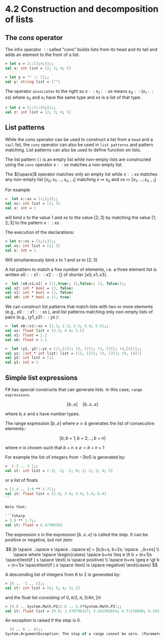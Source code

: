 # 4.2 Construction and decomposition of lists

## The $cons$ operator

The infix operator $::$ called "cons" builds lists from its head and its tail and adds an element to the front of a list.

```fsharp
> let x = 2::[3;4;5];;
val x: int list = [2; 3; 4; 5]

> let y = "" :: [];;
val y: string list = [""]
```

The operator `associates` to the right so $x::x_1::xs$ means $x_0::(x_1::xs)$ where $x_0$ and $x_1$ have the same type and $xs$ is a list of that type.

```fsharp
> let z = 2::3::[4;5];;
val z: int list = [2; 3; 4; 5]
```

## List patterns
While the cons operator can be used to construct a list from a `head` and a `tail` list,
the `cons` operator can also be used in `list patterns` and pattern matching.  List patterns can also be used to define function on lists.

The list pattern `[]` is an empty list while non-empty lists are constructed using the `cons` operator $x::xs$ matches a non-empty list.

The $[\space]$ operator matches only an empty list while $x::xs$ matches any non-empty list $[x_0;x_1;\dots;x_{n-1}]$ matching $x \mapsto x_0$ and $xs \mapsto [x_1; \dots; x_{n-1}]$

For example

```fsharp
>  let x::xs = [1;2;3];;
val xs: int list = [2; 3]
val x: int = 1
```

will bind $x$ to the value $1$ and $xs$ to the value $[2;3]$ by matching the value $[1;2;3]$ to the pattern $x::xs$.

The execution of the declarations:

```fsharp
> let x::xs = [1;2;3];;
val xs: int list = [2; 3]
val x: int = 1
```

Will simultaneously bind $x$ to $1$ and $xs$ to $[2;3]$

A list pattern to match a fixe number of elements, i.e. a three element list is written $x0::x1::x2::[]$ of shorter $[x0;x1;x3]$.

```fsharp
>  let [x0;x1;x2] = [(1,true); (2,false); (3, false)];;
val x2: int * bool = (3, false)
val x1: int * bool = (2, false)
val x0: int * bool = (1, true)
```

We can construct list patterns that match lists with two or more elements (e.g., $x0::x1::xs$ ), and
 list patterns matching only non-empty lists of pairs (e.g., $(y1,y2)::ys$ ):

 ```fsharp
>  let x0::x1::xs = [1.1; 2.2; 3.3; 4.4; 5.5];;
val xs: float list = [3.3; 4.4; 5.5]
val x1: float = 2.2
val x0: float = 1.1

>  let (y1, y2)::ys = [(1,[1]); (2, [2]); (3, [3]); (4,[4])];;
val ys: (int * int list) list = [(2, [2]); (3, [3]); (4, [4])]
val y2: int list = [1]
val y1: int = 1
 ```

## Simple list expressions

F# has special constructs that can generate lists. In this case, `range expressions`.

$$ [ b .. e ] \quad [ b .. s .. e ]$$

where $b, e$ and $s$ have number types.

The range expression $[b .. e]$ where $e \geq b$ generates the list of consecutive elements::

$$[b; b+1;b+2; ..; b+n]$$

where $n$ is chosen such that $b+n \leq e \lt b+n+1$

For example the list of integers from $-3 to 5$ is generated by:

```fsharp
>  [-3 .. 5 ];;
val it: int list = [-3; -2; -1; 0; 1; 2; 3; 4; 5]
```

or a list of floats

```fsharp
> [2.4 .. 3.0 ** 1.7];;
val it: float list = [2.4; 3.4; 4.4; 5.4; 6.4]
``

Note that:

```fsharp
> 3.0 ** 1.7;;
val it: float = 6.47300784
```

The expression $s$ in the expression $[b..s..e]$ is called the step. It can be positive or negative, but not zero:

$$
[b \space ..\space s \space ..\space e] = [b;b+s; b+2s; \space ..;b+ns] \\
\space where \space
\begin{cases}
  \space b+ns \leq e \lt b + (n+1)s \space\text(if ) s \space \text( is \space positive) \\
  \space b+ns \geq e \gt b + (n+1)s \space\text(if ) s \space \text( is \space negative)
\end{cases}
$$

A descending list of integers from $6$ to $2$ is generated by:

```fsharp
> [6 .. -1 .. 2];;
val it: int list = [6; 5; 4; 3; 2]
```

and the float list consisting of $0, \pi / 2, \pi, 3/4 \pi, 2\pi$

```fsharp
> [0.0 .. System.Math.PI/2.0 .. 2.0*System.Math.PI];;
val it: float list = [0.0; 1.570796327; 3.141592654; 4.71238898; 6.283185307]
```

An exception is raised if the step is $0$.

```fsharp
  [0 .. 0 .. 0];;
System.ArgumentException: The step of a range cannot be zero. (Parameter 'step')
```
